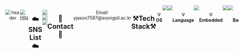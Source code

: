 
<!--![header](https://capsule-render.vercel.app/api?type=waving&color=auto&height=300&section=header&text=capsule%20render&fontSize=90&animation=fadeIn&fontAlignY=38&desc=Decorate%20GitHub%20Profile%20or%20any%20Repo%20like%20me!&descAlignY=51&descAlign=62)  -->

<!--<div align="center" background="red">
  <h1>Hi there 👋</h1>-->
  
<div style="display: flex; align-items: flex-start;" align="center"; display="inline-block">
  
![header](https://capsule-render.vercel.app/api?type=waving&color=0F4C81&height=300&section=header&text=Hi%20There&fontSize=90&animation=fadeIn&fontAlignY=38&desc=Welcome%20to%20AI-WonYJ%20Github%20Profile!&descAlignY=51&descAlign=62)

[![Hits](https://hits.seeyoufarm.com/api/count/incr/badge.svg?url=https%3A%2F%2Fgithub.com%2FAI-WonYJ&count_bg=%235078D2&title_bg=%23040404&icon=stackoverflow.svg&icon_color=%235078D2&title=hits&edge_flat=false)](https://github.com/AI-WonYJ)
  
---

  <h2>☁️SNS List☁️</h2>
  
  <a href="https://www.instagram.com/2erojean/" target="_blank"><img src="https://img.shields.io/badge/Instagram-E4405F?style=for-the-badge&logo=Instagram&logoColor=white"></a> <a href="https://www.facebook.com/profile.php?id=100012469146600&mibextid=ZbWKwL" target="_blank"><img src="https://img.shields.io/badge/Facebook-1877F2?style=for-the-badge&logo=Facebook&logoColor=white"></a> <a href="https://ai-wonyj.github.io/hw-3-_html/" target="_blank"><img src="https://img.shields.io/badge/Profile-222222?style=for-the-badge&logo=githubpages&logoColor=white"></a>
  <br>
  <h2>📧Contact📧</h2>
  <p>Email: yjason7587@soongsil.ac.kr</p>

  <h2>⚒️Tech Stack⚒️</h2>
    <h4>💡OS</h4>
    <img src="https://img.shields.io/badge/Windows%2011-0078D4?style=for-the-badge&logo=Windows 11&logoColor=white">
    <img src="https://img.shields.io/badge/Linux%2022.04-FCC624?style=for-the-badge&logo=Linux&logoColor=white">
    <br>
    <h4>💡Language</h4>
    <img src="https://img.shields.io/badge/Python-3776AB?style=for-the-badge&logo=Python&logoColor=white">
    <br>
    <h4>💡Embedded</h4>
    <img src="https://img.shields.io/badge/arduino-00979D?style=for-the-badge&logo=arduino&logoColor=white">
    <img src="https://img.shields.io/badge/raspberry%20pi-A22846?style=for-the-badge&logo=raspberrypi&logoColor=white">
    <br>
    <h4>💡Backend</h4>
    <img src="https://img.shields.io/badge/fastapi-009688?style=for-the-badge&logo=fastapi&logoColor=white">
    <img src="https://img.shields.io/badge/flask-000000?style=for-the-badge&logo=flask&logoColor=white">
    <br>
    <h4>💡Artificial Intelligence</h4>
    <img src="https://img.shields.io/badge/yoloV3-00FFFF?style=for-the-badge&logo=yolo&logoColor=black">
    <img src="https://img.shields.io/badge/tensorflow-FF6F00?style=for-the-badge&logo=tensorflow&logoColor=white">
    <br>
    <h4>💡Tools</h4>
    <img src="https://img.shields.io/badge/anaconda-44A833?style=for-the-badge&logo=anaconda&logoColor=white"> 
    <img src="https://img.shields.io/badge/Jupyter-F37626?style=for-the-badge&logo=jupyter&logoColor=white"> 
    <img src="https://img.shields.io/badge/VScode-007ACC?style=for-the-badge&logo=visualstudiocode&logoColor=white"> 
    <img src="https://img.shields.io/badge/android%20studio-3DDC84?style=for-the-badge&logo=androidstudio&logoColor=white"> 
    <img src="https://img.shields.io/badge/brackets-50bcdf?style=for-the-badge&logo=brackets&logoColor=white"> 
    <img src="https://img.shields.io/badge/postman-FF6C37?style=for-the-badge&logo=postman&logoColor=white"> 
    <img src="https://img.shields.io/badge/diagramsdotnet-F08705?style=for-the-badge&logo=diagramsdotnet&logoColor=white"> 
    <img src="https://img.shields.io/badge/IntelliJ-000000?style=for-the-badge&logo=IntelliJ IDEA&logoColor=white"> 
    <br>
    <h4>💡Cowork Tools</h4>
    <img src="https://img.shields.io/badge/Github-000000?style=for-the-badge&logo=github&logoColor=white">
    <img src="https://img.shields.io/badge/Notion-000000?style=for-the-badge&logo=notion&logoColor=white">
    <img src="https://img.shields.io/badge/Discord-5865F2?style=for-the-badge&logo=discord&logoColor=white">
    <!--<img src="https://img.shields.io/badge/Figma-F24E1E?style=for-the-badge&logo=figma&logoColor=white">-->


<h4>💡Used at least once</h4>
  <img src="https://img.shields.io/badge/JAVA-007396?style=for-the-badge&logo=java&logoColor=white"> 
  <img src="https://img.shields.io/badge/C-A8B9CC?style=for-the-badge&logo=C&logoColor=white">
  <img src="https://img.shields.io/badge/C++-00599C?style=for-the-badge&logo=cplusplus&logoColor=white">
  <img src="https://img.shields.io/badge/javascript-F7DF1E?style=for-the-badge&logo=javascript&logoColor=black">
  <img src="https://img.shields.io/badge/mysql-4479A1?style=for-the-badge&logo=mysql&logoColor=white">


<!--<p align="center" display="inline-block">
    💡DevOps / Infra <br>
    <img src="https://img.shields.io/badge/AWS-232F3E?style=for-the-badge&logo=Amazon AWS&logoColor=white">
    <img src="https://img.shields.io/badge/Docker-2496ED?style=for-the-badge&logo=docker&logoColor=white">
</p>-->
  
  
  <br><br>
  
---
  
  [![Solved.ac Profile](http://mazassumnida.wtf/api/generate_badge?boj=yjason7587)](https://solved.ac/yjason7587)
  <br>
  ![AI-WonYJ's GitHub stats](https://github-readme-stats.vercel.app/api?username=AI-WonYJ&show_icons=true&theme=tokyonight) 
  <br>
  ![Top Langs](https://github-readme-stats.vercel.app/api/top-langs/?username=AI-WonYJ&layout=compact&theme=tokyonight)
  <br>
  [![trophy](https://github-profile-trophy.vercel.app/?username=AI-WonYJ&theme=tokyonight)](https://github.com/ryo-ma/github-profile-trophy)
  <br>
  <br>

---
  <img src="https://techstack-generator.vercel.app/python-icon.svg" alt="icon" width="65" height="65" />
  
  ![footer](https://capsule-render.vercel.app/api?type=wave&color=658caf&height=200&section=footer&text=Have%20a%20Nice%20day!&fontSize=90)
  
<!--
  <div style="display: flex; align-items: flex-start;"><img src="https://techstack-generator.vercel.app/python-icon.svg" alt="icon" width="65" height="65" /></div>
-->
          
  <!--
  <h1>✨Front-end Stack✨</h1>

  <img src="https://img.shields.io/badge/HTML-E34F26?style=flat-square&logo=HTML5&logoColor=white"/>
  <img src="https://img.shields.io/badge/CSS3-1572B6?style=flat-square&logo=CSS3&logoColor=white"/>
  <br/>
  <h1>✨Back-end Stack✨</h1>

  <img src="https://img.shields.io/badge/Python-3776AB?style=flat-square&logo=Python&logoColor=white"/>
  <img src="https://img.shields.io/badge/OpenCV-5C3EE8?style=flat-square&logo=OpenCV&logoColor=white"/>
  <img src="https://img.shields.io/badge/Flask-000000?style=flat-square&logo=Flask&logoColor=white"/>
  <img src="https://img.shields.io/badge/FastAPI-009688?style=flat-square&logo=FastAPI&logoColor=white"/>
  <img src="https://img.shields.io/badge/C-A8B9CC?style=flat-square&logo=C&logoColor=white"/>
  <br/>
  -->
</div>

<!--
**AI-WonYJ/AI-WonYJ** is a ✨ _special_ ✨ repository because its `README.md` (this file) appears on your GitHub profile.

Here are some ideas to get you started:

- 🔭 I’m currently working on ...
- 🌱 I’m currently learning ...
- 👯 I’m looking to collaborate on ...
- 🤔 I’m looking for help with ...
- 💬 Ask me about ...
- 📫 How to reach me: ...
- 😄 Pronouns: ...
- ⚡ Fun fact: ...
-->
